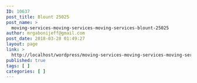 ```yaml
---
ID: 10637
post_title: Blount 25025
post_name: >
  moving-services-moving-services-moving-services-blount-25025
author: mrgabonijeff@gmail.com
post_date: 2018-03-28 01:49:27
layout: page
link: >
  http://localhost/wordpress/moving-services-moving-services-moving-services-blount-25025/
published: true
tags: [ ]
categories: [ ]
---
```


